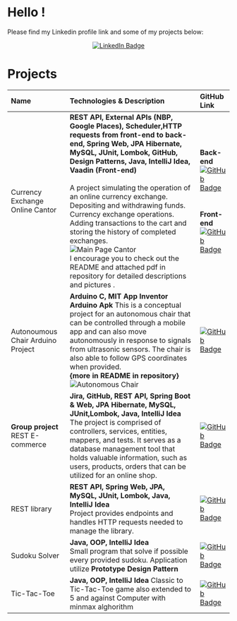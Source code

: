 # Hello !

Please find my Linkedin profile link and some of my  projects below:

<div id="linkedin" align="center">
  <a href="https://www.linkedin.com/in/albert-piechnik/">
    <img src="https://img.shields.io/badge/LinkedIn-blue?style=for-the-badge&logo=linkedin&logoColor=white" alt="LinkedIn Badge"/>
  </a>
</div>

#  Projects
| Name | Technologies & Description | GitHub Link |
| :------------- | :------- | :------------------------- |
| Currency Exchange Online Cantor | **REST API, External APIs (NBP, Google Places), Scheduler,HTTP requests from front-end to back-end, Spring Web, JPA Hibernate, MySQL, JUnit, Lombok, GitHub, Design Patterns, Java, IntelliJ Idea, Vaadin (Front-end)** </br> <br> A project simulating the operation of an online currency exchange. Depositing and withdrawing funds. Currency exchange operations. Adding transactions to the cart and storing the history of completed exchanges.</br> ![Main Page Cantor](https://drive.google.com/uc?id=1HeIRehXZ6u-XyeNurjb2HRm_7ocsIFch) </br> I encourage you to check out the README and attached pdf in repository for detailed descriptions and pictures .|**Back-end**</br><a href="https://github.com/CodeStudent1742/Currency-Exchange-Individual-Project"><img src="https://img.shields.io/badge/GitHub-white?style=for-the-badge&logo=github&logoColor=black" alt="GitHub Badge"/></a></br></br></br>**Front-end**</br><a href="https://github.com/CodeStudent1742/Currency-Exchange_Front"><img src="https://img.shields.io/badge/GitHub-white?style=for-the-badge&logo=github&logoColor=black" alt="GitHub Badge"/></a>|
| Autonoumous Chair Arduino Project | **Arduino C, MIT App Inventor Arduino Apk** This is a conceptual project for an autonomous chair that can be controlled through a mobile app and can also move autonomously in response to signals from ultrasonic sensors. The chair is also able to follow GPS coordinates when provided.</br>**{more in README in repository}**</br> ![Autonomous Chair](https://drive.google.com/uc?id=1OoylX3Ci_YWqRxWetAdRv1hsVeSuxRCi)  |<a href="https://github.com/CodeStudent1742/Autonomous-Chair"><img src="https://img.shields.io/badge/GitHub-white?style=for-the-badge&logo=github&logoColor=black" alt="GitHub Badge"/></a>|
| **Group project**</br> REST E-commerce | **Jira, GitHub, REST API, Spring Boot & Web, JPA Hibernate, MySQL, JUnit,Lombok, Java, IntelliJ Idea**</br> The project is comprised of  controllers, services, entities, mappers, and tests. It serves as a database management tool that holds valuable information, such as users, products, orders  that can be utilized for an online shop. | <a href="https://github.com/CodeStudent1742/project-jdp-2301-01"><img src="https://img.shields.io/badge/GitHub-white?style=for-the-badge&logo=github&logoColor=black" alt="GitHub Badge"/></a> |
| REST library | **REST API, Spring Web, JPA, MySQL, JUnit, Lombok, Java, IntelliJ Idea**</br> Project provides endpoints and handles HTTP requests needed to manage the library.  | <a href="https://github.com/CodeStudent1742/library"><img src="https://img.shields.io/badge/GitHub-white?style=for-the-badge&logo=github&logoColor=black" alt="GitHub Badge"/></a> |
| Sudoku Solver | **Java, OOP, IntelliJ Idea**</br> Small program that solve if possible every provided sudoku. Application utilize **Prototype Design Pattern**</br> | <a href="https://github.com/CodeStudent1742/Albert-P-Kurs-Kodilla/tree/master/kodilla-sudoku"><img src="https://img.shields.io/badge/GitHub-white?style=for-the-badge&logo=github&logoColor=black" alt="GitHub Badge"/></a> |
| Tic-Tac-Toe | **Java, OOP, IntelliJ Idea** Classic to Tic-Tac-Toe game also extended to 5 and against Computer with minmax alghorithm </a>| <a href="https://github.com/CodeStudent1742/Tic-tac-toe"><img src="https://img.shields.io/badge/GitHub-white?style=for-the-badge&logo=github&logoColor=black" alt="GitHub Badge"/></a> |




